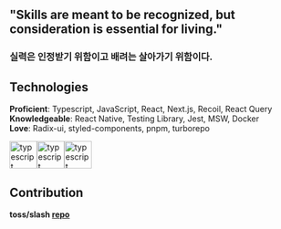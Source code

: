 ## "Skills are meant to be recognized, but consideration is essential for living."
### 실력은 인정받기 위함이고 배려는 살아가기 위함이다. 

## Technologies
**Proficient**: Typescript, JavaScript, React, Next.js, Recoil, React Query<br/>
**Knowledgeable**: React Native, Testing Library, Jest, MSW, Docker<br/>
**Love**: Radix-ui, styled-components, pnpm, turborepo

<div style="display:flex;">
  <img src="https://media.giphy.com/media/MhAjImzXlNF5r7m3O5/giphy.gif" alt="typescript" width="48px" height="48px" />
  <img src="https://media.giphy.com/media/ln7z2eWriiQAllfVcn/giphy.gif" alt="typescript" width="48px" height="48px" />
  <img src="https://media.giphy.com/media/eNAsjO55tPbgaor7ma/giphy.gif" alt="typescript" width="48px" height="48px" />
</div>

## Contribution
**toss/slash [repo](https://github.com/toss/slash)**
